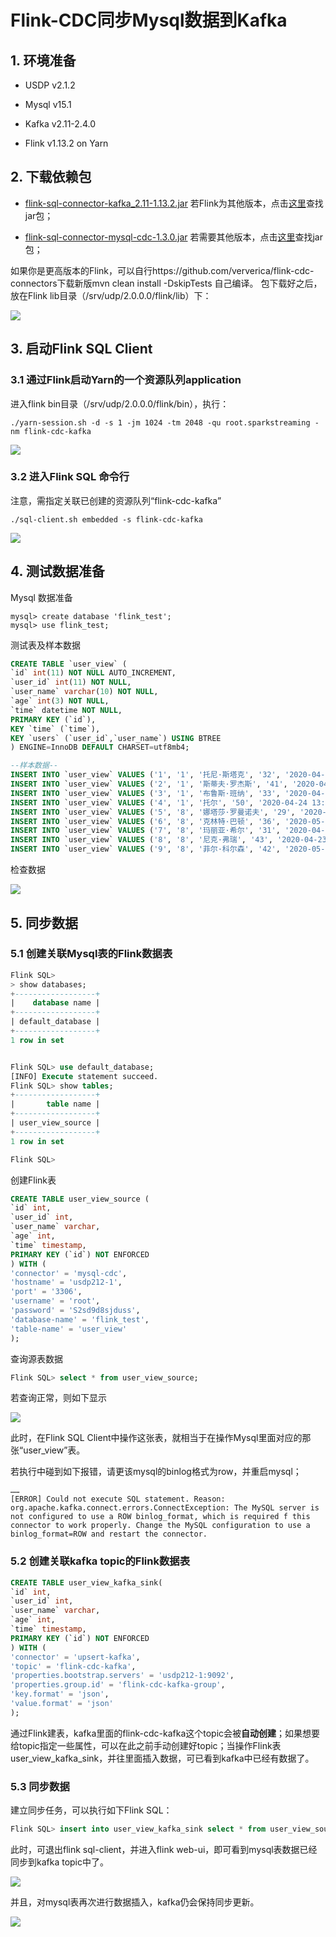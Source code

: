 # Flink-CDC同步Mysql数据到Kafka

## 1. 环境准备

- USDP  v2.1.2

- Mysql  v15.1

- Kafka  v2.11-2.4.0

- Flink  v1.13.2 on Yarn

## 2. 下载依赖包

- [flink-sql-connector-kafka_2.11-1.13.2.jar](https://repo.maven.apache.org/maven2/org/apache/flink/flink-sql-connector-kafka_2.11/1.13.2/flink-sql-connector-kafka_2.11-1.13.2.jar)  若Flink为其他版本，点击[这里](https://repo.maven.apache.org/maven2/org/apache/flink/flink-sql-connector-kafka_2.11/)查找jar包；

- [flink-sql-connector-mysql-cdc-1.3.0.jar](https://repo.maven.apache.org/maven2/com/alibaba/ververica/flink-sql-connector-mysql-cdc/1.3.0/flink-sql-connector-mysql-cdc-1.3.0.jar)  若需要其他版本，点击[这里](https://repo.maven.apache.org/maven2/com/alibaba/ververica/flink-sql-connector-mysql-cdc/)查找jar包；

如果你是更高版本的Flink，可以自行https://github.com/ververica/flink-cdc-connectors下载新版mvn clean install -DskipTests 自己编译。   包下载好之后，放在Flink lib目录（/srv/udp/2.0.0.0/flink/lib）下：

![](../../images/developer/2.1.x/flink/flink-lib.png)

## 3. 启动Flink SQL Client

### 3.1 通过Flink启动Yarn的一个资源队列application 

进入flink bin目录（/srv/udp/2.0.0.0/flink/bin），执行：

```shell
./yarn-session.sh -d -s 1 -jm 1024 -tm 2048 -qu root.sparkstreaming -nm flink-cdc-kafka
```

![](../../images/developer/2.1.x/flink/yarn-applications.png)

### 3.2 进入Flink SQL 命令行

注意，需指定关联已创建的资源队列“flink-cdc-kafka”

```shell
./sql-client.sh embedded -s flink-cdc-kafka
```

![](../../images/developer/2.1.x/flink/flink-sql-client.png)

## 4. 测试数据准备

Mysql 数据准备

```shell
mysql> create database 'flink_test';
mysql> use flink_test;
```

测试表及样本数据

```sql
CREATE TABLE `user_view` (
`id` int(11) NOT NULL AUTO_INCREMENT,
`user_id` int(11) NOT NULL,
`user_name` varchar(10) NOT NULL,
`age` int(3) NOT NULL,
`time` datetime NOT NULL,
PRIMARY KEY (`id`),
KEY `time` (`time`),
KEY `users` (`user_id`,`user_name`) USING BTREE
) ENGINE=InnoDB DEFAULT CHARSET=utf8mb4;

--样本数据--
INSERT INTO `user_view` VALUES ('1', '1', '托尼·斯塔克', '32', '2020-04-24 13:14:00');
INSERT INTO `user_view` VALUES ('2', '1', '斯蒂夫·罗杰斯', '41', '2020-04-24 13:14:00');
INSERT INTO `user_view` VALUES ('3', '1', '布鲁斯·班纳', '33', '2020-04-24 13:14:00');
INSERT INTO `user_view` VALUES ('4', '1', '托尔', '50', '2020-04-24 13:14:00');
INSERT INTO `user_view` VALUES ('5', '8', '娜塔莎·罗曼诺夫', '29', '2020-05-14 13:14:00');
INSERT INTO `user_view` VALUES ('6', '8', '克林特·巴顿', '36', '2020-05-13 13:14:00');
INSERT INTO `user_view` VALUES ('7', '8', '玛丽亚·希尔', '31', '2020-04-24 13:14:00');
INSERT INTO `user_view` VALUES ('8', '8', '尼克·弗瑞', '43', '2020-04-23 13:14:00');
INSERT INTO `user_view` VALUES ('9', '8', '菲尔·科尔森', '42', '2020-05-13 13:14:00');
```

检查数据

![](../../images/developer/2.1.x/flink/mysql-table-select.png)

## 5. 同步数据

### 5.1 创建关联Mysql表的Flink数据表

```sql
Flink SQL>
> show databases;
+------------------+
|    database name |
+------------------+
| default_database |
+------------------+
1 row in set


Flink SQL> use default_database;
[INFO] Execute statement succeed.
Flink SQL> show tables;
+------------------+
|       table name |
+------------------+
| user_view_source |
+------------------+
1 row in set

Flink SQL>
```

创建Flink表

```sql
CREATE TABLE user_view_source (
`id` int,
`user_id` int,
`user_name` varchar,
`age` int,
`time` timestamp,
PRIMARY KEY (`id`) NOT ENFORCED
) WITH (
'connector' = 'mysql-cdc',
'hostname' = 'usdp212-1',
'port' = '3306',
'username' = 'root',
'password' = 'S2sd9d8sjduss',
'database-name' = 'flink_test',
'table-name' = 'user_view'
);
```

查询源表数据

```sql
Flink SQL> select * from user_view_source;
```

若查询正常，则如下显示

![](../../images/developer/2.1.x/flink/flink-sql-select.png)

此时，在Flink SQL Client中操作这张表，就相当于在操作Mysql里面对应的那张“user_view”表。

若执行中碰到如下报错，请更该mysql的binlog格式为row，并重启mysql；

```shell
……
[ERROR] Could not execute SQL statement. Reason:
org.apache.kafka.connect.errors.ConnectException: The MySQL server is not configured to use a ROW binlog_format, which is required f this connector to work properly. Change the MySQL configuration to use a binlog_format=ROW and restart the connector.
```

### 5.2 创建关联kafka topic的Flink数据表

```sql
CREATE TABLE user_view_kafka_sink(
`id` int,
`user_id` int,
`user_name` varchar,
`age` int,
`time` timestamp,
PRIMARY KEY (`id`) NOT ENFORCED
) WITH (
'connector' = 'upsert-kafka',
'topic' = 'flink-cdc-kafka',
'properties.bootstrap.servers' = 'usdp212-1:9092',
'properties.group.id' = 'flink-cdc-kafka-group',
'key.format' = 'json',
'value.format' = 'json'
);
```

通过Flink建表，kafka里面的flink-cdc-kafka这个topic会被**自动创建**；如果想要给topic指定一些属性，可以在此之前手动创建好topic；当操作Flink表user_view_kafka_sink，并往里面插入数据，可已看到kafka中已经有数据了。

### 5.3 同步数据

建立同步任务，可以执行如下Flink SQL：

```sql
Flink SQL> insert into user_view_kafka_sink select * from user_view_source;
```

此时，可退出flink sql-client，并进入flink web-ui，即可看到mysql表数据已经同步到kafka topic中了。

![](../../images/developer/2.1.x/flink/flink-webui-yarn-tracking-url.png)

并且，对mysql表再次进行数据插入，kafka仍会保持同步更新。

![](../../images/developer/2.1.x/flink/kafka-console-consumer.png)
